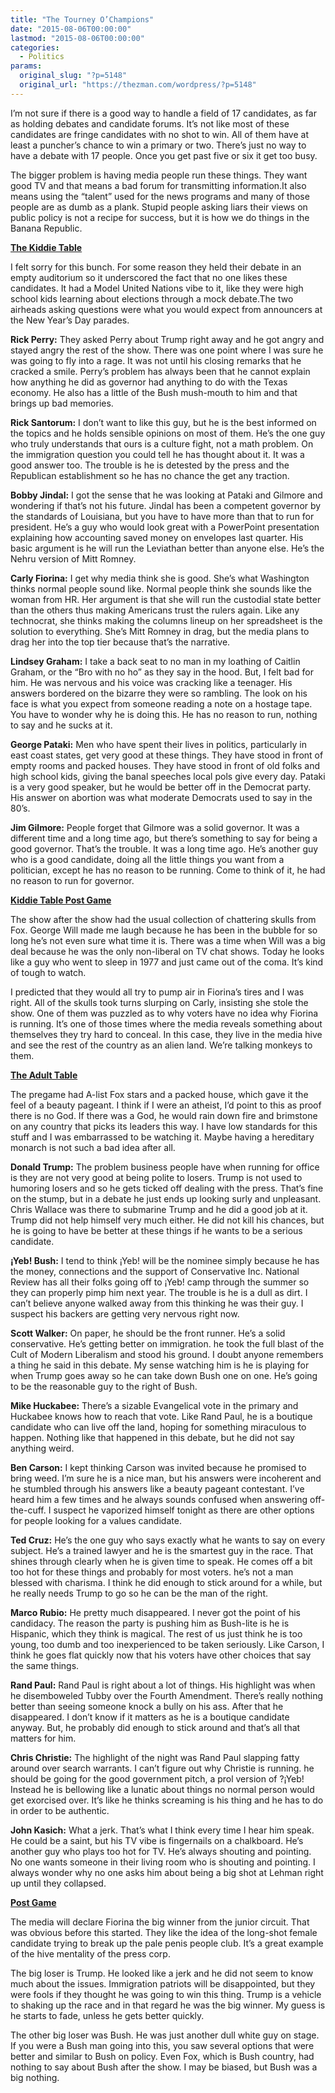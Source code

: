```yaml
---
title: "The Tourney O’Champions"
date: "2015-08-06T00:00:00"
lastmod: "2015-08-06T00:00:00"
categories:
  - Politics
params:
  original_slug: "?p=5148"
  original_url: "https://thezman.com/wordpress/?p=5148"
---
```


I’m not sure if there is a good way to handle a field of 17 candidates,
as far as holding debates and candidate forums. It’s not like most of
these candidates are fringe candidates with no shot to win. All of them
have at least a puncher’s chance to win a primary or two. There’s just
no way to have a debate with 17 people. Once you get past five or six it
get too busy.

The bigger problem is having media people run these things. They want
good TV and that means a bad forum for transmitting information.It also
means using the “talent” used for the news programs and many of those
people are as dumb as a plank. Stupid people asking liars their views on
public policy is not a recipe for success, but it is how we do things in
the Banana Republic.

<span style="text-decoration: underline;">**The Kiddie Table**</span>

I felt sorry for this bunch. For some reason they held their debate in
an empty auditorium so it underscored the fact that no one likes these
candidates. It had a Model United Nations vibe to it, like they were
high school kids learning about elections through a mock debate.The two
airheads asking questions were what you would expect from announcers at
the New Year’s Day parades.

**Rick Perry:** They asked Perry about Trump right away and he got angry
and stayed angry the rest of the show. There was one point where I was
sure he was going to fly into a rage. It was not until his closing
remarks that he cracked a smile. Perry’s problem has always been that he
cannot explain how anything he did as governor had anything to do with
the Texas economy. He also has a little of the Bush mush-mouth to him
and that brings up bad memories.

**Rick Santorum:** I don’t want to like this guy, but he is the best
informed on the topics and he holds sensible opinions on most of them.
He’s the one guy who truly understands that ours is a culture fight, not
a math problem. On the immigration question you could tell he has
thought about it. It was a good answer too. The trouble is he is
detested by the press and the Republican establishment so he has no
chance the get any traction.

**Bobby Jindal:** I got the sense that he was looking at Pataki and
Gilmore and wondering if that’s not his future. Jindal has been a
competent governor by the standards of Louisiana, but you have to have
more than that to run for president. He’s a guy who would look great
with a PowerPoint presentation explaining how accounting saved money on
envelopes last quarter. His basic argument is he will run the Leviathan
better than anyone else. He’s the Nehru version of Mitt Romney.

**Carly Fiorina:** I get why media think she is good. She’s what
Washington thinks normal people sound like. Normal people think she
sounds like the woman from HR. Her argument is that she will run the
custodial state better than the others thus making Americans trust the
rulers again. Like any technocrat, she thinks making the columns lineup
on her spreadsheet is the solution to everything. She’s Mitt Romney in
drag, but the media plans to drag her into the top tier because that’s
the narrative.

**Lindsey Graham:** I take a back seat to no man in my loathing of
Caitlin Graham, or the “Bro with no ho” as they say in the hood. But, I
felt bad for him. He was nervous and his voice was cracking like a
teenager. His answers bordered on the bizarre they were so rambling. The
look on his face is what you expect from someone reading a note on a
hostage tape. You have to wonder why he is doing this. He has no reason
to run, nothing to say and he sucks at it.

**George Pataki:** Men who have spent their lives in politics,
particularly in east coast states, get very good at these things. They
have stood in front of empty rooms and packed houses. They have stood in
front of old folks and high school kids, giving the banal speeches local
pols give every day. Pataki is a very good speaker, but he would be
better off in the Democrat party. His answer on abortion was what
moderate Democrats used to say in the 80’s.

**Jim Gilmore:** People forget that Gilmore was a solid governor. It was
a different time and a long time ago, but there’s something to say for
being a good governor. That’s the trouble. It was a long time ago. He’s
another guy who is a good candidate, doing all the little things you
want from a politician, except he has no reason to be running. Come to
think of it, he had no reason to run for governor.

<span style="text-decoration: underline;">**Kiddie Table Post
Game**</span>

The show after the show had the usual collection of chattering skulls
from Fox. George Will made me laugh because he has been in the bubble
for so long he’s not even sure what time it is. There was a time when
Will was a big deal because he was the only non-liberal on TV chat
shows. Today he looks like a guy who went to sleep in 1977 and just came
out of the coma. It’s kind of tough to watch.

I predicted that they would all try to pump air in Fiorina’s tires and I
was right. All of the skulls took turns slurping on Carly, insisting she
stole the show. One of them was puzzled as to why voters have no idea
why Fiorina is running. It’s one of those times where the media reveals
something about themselves they try hard to conceal. In this case, they
live in the media hive and see the rest of the country as an alien land.
We’re talking monkeys to them.

<span style="text-decoration: underline;">**The Adult Table**</span>

The pregame had A-list Fox stars and a packed house, which gave it the
feel of a beauty pageant. I think if I were an atheist, I’d point to
this as proof there is no God. If there was a God, he would rain down
fire and brimstone on any country that picks its leaders this way. I
have low standards for this stuff and I was embarrassed to be watching
it. Maybe having a hereditary monarch is not such a bad idea after all.

**Donald Trump:** The problem business people have when running for
office is they are not very good at being polite to losers. Trump is not
used to humoring losers and so he gets ticked off dealing with the
press. That’s fine on the stump, but in a debate he just ends up looking
surly and unpleasant. Chris Wallace was there to submarine Trump and he
did a good job at it. Trump did not help himself very much either. He
did not kill his chances, but he is going to have be better at these
things if he wants to be a serious candidate.

**¡Yeb! Bush:** I tend to think ¡Yeb! will be the nominee simply because
he has the money, connections and the support of Conservative Inc.
National Review has all their folks going off to ¡Yeb! camp through the
summer so they can properly pimp him next year. The trouble is he is a
dull as dirt. I can’t believe anyone walked away from this thinking he
was their guy. I suspect his backers are getting very nervous right now.

**Scott Walker:** On paper, he should be the front runner. He’s a solid
conservative. He’s getting better on immigration. he took the full blast
of the Cult of Modern Liberalism and stood his ground. I doubt anyone
remembers a thing he said in this debate. My sense watching him is he is
playing for when Trump goes away so he can take down Bush one on one.
He’s going to be the reasonable guy to the right of Bush.

**Mike Huckabee:** There’s a sizable Evangelical vote in the primary and
Huckabee knows how to reach that vote. Like Rand Paul, he is a boutique
candidate who can live off the land, hoping for something miraculous to
happen. Nothing like that happened in this debate, but he did not say
anything weird.

**Ben Carson:** I kept thinking Carson was invited because he promised
to bring weed. I’m sure he is a nice man, but his answers were
incoherent and he stumbled through his answers like a beauty pageant
contestant. I’ve heard him a few times and he always sounds confused
when answering off-the-cuff. I suspect he vaporized himself tonight as
there are other options for people looking for a values candidate.

**Ted Cruz:** He’s the one guy who says exactly what he wants to say on
every subject. He’s a trained lawyer and he is the smartest guy in the
race. That shines through clearly when he is given time to speak. He
comes off a bit too hot for these things and probably for most voters.
he’s not a man blessed with charisma. I think he did enough to stick
around for a while, but he really needs Trump to go so he can be the man
of the right.

**Marco Rubio:** He pretty much disappeared. I never got the point of
his candidacy. The reason the party is pushing him as Bush-lite is he is
Hispanic, which they think is magical. The rest of us just think he is
too young, too dumb and too inexperienced to be taken seriously. Like
Carson, I think he goes flat quickly now that his voters have other
choices that say the same things.

**Rand Paul:** Rand Paul is right about a lot of things. His highlight
was when he disemboweled Tubby over the Fourth Amendment. There’s really
nothing better than seeing someone knock a bully on his ass. After that
he disappeared. I don’t know if it matters as he is a boutique candidate
anyway. But, he probably did enough to stick around and that’s all that
matters for him.

**Chris Christie:** The highlight of the night was Rand Paul slapping
fatty around over search warrants. I can’t figure out why Christie is
running. he should be going for the good government pitch, a prol
version of ?¡Yeb! Instead he is bellowing like a lunatic about things no
normal person would get exorcised over. It’s like he thinks screaming is
his thing and he has to do in order to be authentic.

**John Kasich:** What a jerk. That’s what I think every time I hear him
speak. He could be a saint, but his TV vibe is fingernails on a
chalkboard. He’s another guy who plays too hot for TV. He’s always
shouting and pointing. No one wants someone in their living room who is
shouting and pointing. I always wonder why no one asks him about being a
big shot at Lehman right up until they collapsed.

<span style="text-decoration: underline;">**Post Game**</span>

The media will declare Fiorina the big winner from the junior circuit.
That was obvious before this started. They like the idea of the
long-shot female candidate trying to break up the pale penis people
club. It’s a great example of the hive mentality of the press corp.

The big loser is Trump. He looked like a jerk and he did not seem to
know much about the issues. Immigration patriots will be disappointed,
but they were fools if they thought he was going to win this thing.
Trump is a vehicle to shaking up the race and in that regard he was the
big winner. My guess is he starts to fade, unless he gets better
quickly.

The other big loser was Bush. He was just another dull white guy on
stage. If you were a Bush man going into this, you saw several options
that were better and similar to Bush on policy. Even Fox, which is Bush
country, had nothing to say about Bush after the show. I may be biased,
but Bush was a big nothing.
